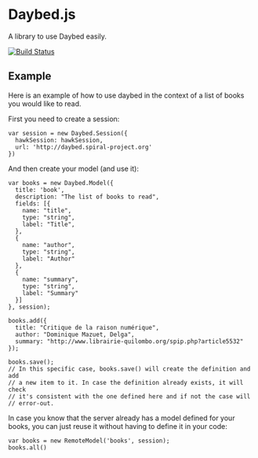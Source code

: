 # Daybed.js

A library to use Daybed easily.

[![Build Status](https://travis-ci.org/spiral-project/daybed.js.png?branch=master)](https://travis-ci.org/spiral-project/daybed.js)


## Example

Here is an example of how to use daybed in the context of a list of books you
would like to read.

First you need to create a session:

    var session = new Daybed.Session({
      hawkSession: hawkSession,
      url: 'http://daybed.spiral-project.org'
    })

And then create your model (and use it):

    var books = new Daybed.Model({
      title: 'book',
      description: "The list of books to read",
      fields: [{
        name: "title",
        type: "string",
        label: "Title",
      },
      {
        name: "author",
        type: "string",
        label: "Author"
      },
      {
        name: "summary",
        type: "string",
        label: "Summary"
      }]
    }, session);

    books.add({
      title: "Critique de la raison numérique",
      author: "Dominique Mazuet, Delga",
      summary: "http://www.librairie-quilombo.org/spip.php?article5532"
    });

    books.save();
    // In this specific case, books.save() will create the definition and add
    // a new item to it. In case the definition already exists, it will check
    // it's consistent with the one defined here and if not the case will
    // error-out.

In case you know that the server already has a model defined for your books,
you can just reuse it without having to define it in your code:

    var books = new RemoteModel('books', session);
    books.all()
